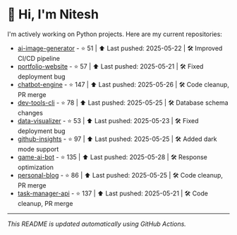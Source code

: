 # 👋 Hi, I'm Nitesh

I'm actively working on Python projects. Here are my current repositories:

<!--START_SECTION:repo_activity-->
- [ai-image-generator](https://github.com/niteshwin6/ai-image-generator) - ⭐ 51 | ⬆ Last pushed: 2025-05-22 | 🛠️ Improved CI/CD pipeline
- [portfolio-website](https://github.com/niteshwin6/portfolio-website) - ⭐ 57 | ⬆ Last pushed: 2025-05-21 | 🛠️ Fixed deployment bug
- [chatbot-engine](https://github.com/niteshwin6/chatbot-engine) - ⭐ 147 | ⬆ Last pushed: 2025-05-26 | 🛠️ Code cleanup, PR merge
- [dev-tools-cli](https://github.com/niteshwin6/dev-tools-cli) - ⭐ 78 | ⬆ Last pushed: 2025-05-25 | 🛠️ Database schema changes
- [data-visualizer](https://github.com/niteshwin6/data-visualizer) - ⭐ 53 | ⬆ Last pushed: 2025-05-23 | 🛠️ Fixed deployment bug
- [github-insights](https://github.com/niteshwin6/github-insights) - ⭐ 97 | ⬆ Last pushed: 2025-05-25 | 🛠️ Added dark mode support
- [game-ai-bot](https://github.com/niteshwin6/game-ai-bot) - ⭐ 135 | ⬆ Last pushed: 2025-05-28 | 🛠️ Response optimization
- [personal-blog](https://github.com/niteshwin6/personal-blog) - ⭐ 86 | ⬆ Last pushed: 2025-05-25 | 🛠️ Code cleanup, PR merge
- [task-manager-api](https://github.com/niteshwin6/task-manager-api) - ⭐ 137 | ⬆ Last pushed: 2025-05-21 | 🛠️ Code cleanup, PR merge
<!--END_SECTION:repo_activity-->

---

_This README is updated automatically using GitHub Actions._
